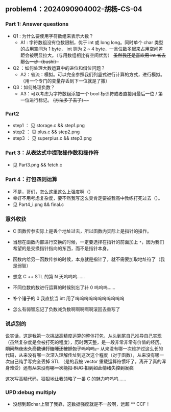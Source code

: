 ## problem4：2024090904002-胡杨-CS-04

### Part 1: Answer questions

- Q1 : 为什么要使用字符数组来表示大数？
  - A1 : 字符数组没有位数限制，优于 int 或 long long。同时单个 char 类型的占用空间为 1 byte， int 则为 2 ~ 4 byte，一旦位数多起来占用空间差距会被明显拉大。（与用数组相比有空间优势） ~~虽然我还是喜欢用 int 省去那么一步（bushi）~~
- Q2 ：如何处理大数运算中的进位和借位问题？
  - A2：省流：模拟。可以完全参照我们列竖式进行计算的方式，进行模拟。（用一个专门的变量存丢到下一位就是了撒）
- Q3：如何处理负数？
  - A3：可以考虑为字符数组添加一个 bool 标识符或者直接用最后一位 / 第一位进行标记。 ~~(方法多了去了~~)~~

### Part2

- step1 ： 见 storage.c && step1.png
- step2 ： 见 plus.c && step2.png
- step3 ： 见 superplus.c && step3.png

### Part 3：从表达式中提取操作数和操作符

- 见 Part3.png && fetch.c

### Part 4：打包四则运算

- 不是，哥们，怎么这里这么上强度啊（）
- 幸好不用考虑复杂度，要不然我写这么臭肯定要被我高中教练打死过去（）。
- 见 Part4_i.png && final.c



### 意外收获

- C 函数传参实际上是丢个地址过去，所以函数内实际上是指针的操作。
- 当想在函数内部进行交换的时候，一定要选择在指针的前面加上 `*`，因为我们希望的是交换指针指向的东西，而不是指针本身。
- 函数内给另一函数传参的时候，本身就是指针了，就不需要加取地址符了（我是弱智）
- 想念 C ++ STL 的第 N 天呜呜呜……
- 不同位数的数进行运算的时候别忘了补 0 呜呜呜……
- 补个锤子的 0 我直接当 int 用了呜呜呜呜呜呜呜呜呜呜呜

- 怎么有弱智忘记了负数减负数啊啊啊啊啊滚回去重写了


### 说点别的

说实话，这是我第一次挑战高精度运算的整体打包，从头到尾自己推导自己实现（虽然复杂度是会被打死的程度），历时两天整，是一段非常非常有价值的经历。 ~~期间熬夜太久高数课打瞌睡还被抓包了呜呜呜。~~ 从来没有哪一次维护过这么长的代码，从来没有哪一次深入理解传址到这次这个程度（对于函数），从来没有哪一次自己纯手写完全丢掉 STL （是的我被 vector 重载运算符惯坏了，离开了真的浑身难受）~~还有从来没有哪一次能扣 BUG 扣到如此情绪失控到发疯~~

这次写高精代码，狠狠地让我领略了一番 C 的魅力呜呜呜……

### UPD:debug multiply

- 没想到超char上限了我靠，这数据强度就是不一般啊，远超 ** CCF！
